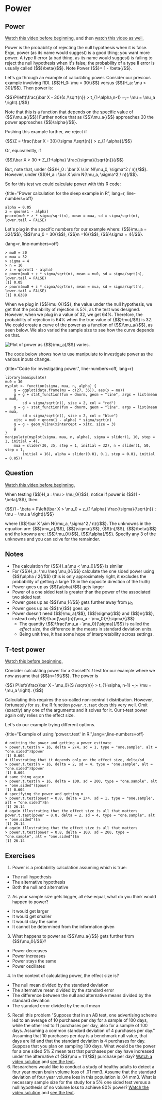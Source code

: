 # Power

## Power
[Watch this video before beginning.](http://youtu.be/-TsBOLiW4rQ?list=PLpl-gQkQivXiBmGyzLrUjzsblmQsLtkzJ)
and then
[watch this video as well.](http://youtu.be/GRS2b1aedmk?list=PLpl-gQkQivXiBmGyzLrUjzsblmQsLtkzJ)

Power is the probability of rejecting the null hypothesis when it is false.
Ergo, power (as its name would suggest) is a good thing; you want more power.
A type II error (a bad thing, as its name would suggest) is failing to reject
the null hypothesis when it's false; the probability of a type II error is
usually called {$$}\beta{/$$}. Note Power  {$$}= 1 - \beta{/$$}.

Let's go through an example of calculating power.
Consider our previous example involving RDI.
{$$}H_0: \mu = 30{/$$} versus {$$}H_a: \mu > 30{/$$}.
Then power is:

{$$}P\left(\frac{\bar X - 30}{s /\sqrt{n}} > t_{1-\alpha,n-1} ~;~ \mu = \mu_a \right).{/$$}

Note that this is a function that depends on the specific value of {$$}\mu_a{/$$}!
Further notice that as {$$}\mu_a{/$$} approaches 30 the power approaches {$$}\alpha{/$$}.


Pushing this example further, we reject if

{$$}Z = \frac{\bar X - 30}{\sigma /\sqrt{n}} > z_{1-\alpha}{/$$}

Or, equivalently, if

{$$}\bar X > 30 + Z_{1-\alpha} \frac{\sigma}{\sqrt{n}}{/$$}

But, note that, under {$$}H_0 : \bar X \sim N(\mu_0, \sigma^2 / n){/$$}.
However, under {$$}H_a : \bar X \sim N(\mu_a, \sigma^2 / n){/$$}.

So for this test we could calculate power with this R code:

{title="Power calculation for the sleep example in R", lang=r, line-numbers=off}
~~~
alpha = 0.05
z = qnorm(1 - alpha)
pnorm(mu0 + z * sigma/sqrt(n), mean = mua, sd = sigma/sqrt(n), lower.tail = FALSE)
~~~

Let's plug in the specific numbers for our example where:
{$$}\mu_a = 32{/$$}, {$$}\mu_0 = 30{/$$}, {$$}n =16{/$$}, {$$}\sigma = 4{/$$}.

{lang=r, line-numbers=off}
~~~
> mu0 = 30
> mua = 32
> sigma = 4
> n = 16
> z = qnorm(1 - alpha)
> pnorm(mu0 + z * sigma/sqrt(n), mean = mu0, sd = sigma/sqrt(n), lower.tail = FALSE)
[1] 0.05
> pnorm(mu0 + z * sigma/sqrt(n), mean = mua, sd = sigma/sqrt(n), lower.tail = FALSE)
[1] 0.6388
~~~

When we plug in {$$}\mu_0{/$$}, the value under the null hypothesis, we
get that the probability of rejection is 5%, as the test was designed. However,
when we plug in a value of 32, we get 64%. Therefore, the probability of
rejection is 64% when the true value of {$$}\mu{/$$} is 32. We could create
a curve of the power as a function of {$$}\mu_a{/$$}, as seen below.
We also varied the sample size to see how the curve depends on that.

![Plot of power as {$$}\mu_a{/$$} varies.](images/powerCurve.png)

The code below shows how to use manipulate to investigate power
as the various inputs change.

{title="Code for investigating power.", line-numbers=off, lang=r}
~~~
library(manipulate)
mu0 = 30
myplot <- function(sigma, mua, n, alpha) {
    g = ggplot(data.frame(mu = c(27, 36)), aes(x = mu))
    g = g + stat_function(fun = dnorm, geom = "line", args = list(mean = mu0,
        sd = sigma/sqrt(n)), size = 2, col = "red")
    g = g + stat_function(fun = dnorm, geom = "line", args = list(mean = mua,
        sd = sigma/sqrt(n)), size = 2, col = "blue")
    xitc = mu0 + qnorm(1 - alpha) * sigma/sqrt(n)
    g = g + geom_vline(xintercept = xitc, size = 3)
    g
}
manipulate(myplot(sigma, mua, n, alpha), sigma = slider(1, 10, step = 1, initial = 4),
    mua = slider(30, 35, step = 1, initial = 32), n = slider(1, 50, step = 1,
        initial = 16), alpha = slider(0.01, 0.1, step = 0.01, initial = 0.05))
~~~

## Question
[Watch this video before beginning.](http://youtu.be/3bWhP5MyuqI?list=PLpl-gQkQivXiBmGyzLrUjzsblmQsLtkzJ)

 When testing {$$}H_a : \mu > \mu_0{/$$}, notice if power is {$$}1 - \beta{/$$}, then

{$$}1 - \beta = P\left(\bar X > \mu_0 + z_{1-\alpha} \frac{\sigma}{\sqrt{n}} ; \mu = \mu_a \right){/$$}

where {$$}\bar X \sim N(\mu_a, \sigma^2 / n){/$$}. The
unknowns in the equation are: {$$}\mu_a{/$$}, {$$}\sigma{/$$}, {$$}n{/$$},
{$$}\beta{/$$} and the knowns are: {$$}\mu_0{/$$}, {$$}\alpha{/$$}.
Specify any 3 of the unknowns and you can solve for the remainder.

## Notes
- The calculation for {$$}H_a:\mu < \mu_0{/$$} is similar
- For {$$}H_a: \mu \neq \mu_0{/$$} calculate the one sided power using
  {$$}\alpha / 2{/$$} (this is only approximately right, it excludes the probability of
  getting a large TS in the opposite direction of the truth)
- Power goes up as {$$}\alpha{/$$} gets larger
- Power of a one sided test is greater than the power of the
  associated two sided test
- Power goes up as {$$}\mu_1{/$$} gets further away from $\mu_0$
- Power goes up as {$$}n{/$$} goes up
- Power doesn't need {$$}\mu_a{/$$}, {$$}\sigma{/$$} and {$$}n{/$$}, instead only {$$}\frac{\sqrt{n}(\mu_a - \mu_0)}{\sigma}{/$$}
  - The quantity {$$}\frac{\mu_a - \mu_0}{\sigma}{/$$} is called the *effect size*, the difference in the means in standard deviation units.
  - Being unit free, it has some hope of interpretability across settings.

## T-test power
[Watch this before beginning.](http://youtu.be/1DiwutNpt5Y?list=PLpl-gQkQivXiBmGyzLrUjzsblmQsLtkzJ)

Consider calculating power for a Gossett's *t* test for our example where
we now assume that {$$}n=16{/$$}. The power is

{$$}
P\left(\frac{\bar X - \mu_0}{S /\sqrt{n}} > t_{1-\alpha, n-1} ~;~ \mu = \mu_a \right).
{/$$}

Calculating this requires the so-called non-central t distribution.
However, fortunately for us, the R function `power.t.test` does this very well.
Omit (exactly) any one of the arguments and it solves for it. Our t-test
power again only relies on the effect size.

Let's do our example trying different options.

{title="Example of using 'power.t.test' in R.",lang=r,line-numbers=off}
~~~
# omitting the power and getting a power estimate
> power.t.test(n = 16, delta = 2/4, sd = 1, type = "one.sample", alt = "one.sided")$power
[1] 0.604
# illustrating that it depends only on the effect size, delta/sd
> power.t.test(n = 16, delta = 2, sd = 4, type = "one.sample", alt = "one.sided")$power
[1] 0.604
# same thing again
> power.t.test(n = 16, delta = 100, sd = 200, type = "one.sample", alt = "one.sided")$power
[1] 0.604
# specifying the power and getting n
> power.t.test(power = 0.8, delta = 2/4, sd = 1, type = "one.sample", alt = "one.sided")$n
[1] 26.14
# again illustrating that the effect size is all that matters
power.t.test(power = 0.8, delta = 2, sd = 4, type = "one.sample", alt = "one.sided")$n
[1] 26.14
# again illustrating that the effect size is all that matters
> power.t.test(power = 0.8, delta = 100, sd = 200, type = "one.sample", alt = "one.sided")$n
[1] 26.14
~~~

## Exercises

1. Power is a probability calculation assuming which is true:
  - The null hypothesis
  - The alternative hypothesis
  - Both the null and alternative
2. As your sample size gets bigger, all else equal, what do you think would happen to power?
  - It would get larger
  - It would get smaller
  - It would stay the same
  - It cannot be determined from the information given
3. What happens to power as {$$}\mu_a{/$$} gets further from {$$}\mu_0{/$$}?
  - Power decreases
  - Power increases
  - Power stays the same
  - Power oscillates
4. In the context of calculating power, the effect size is?
  - The null mean divided by the standard deviation
  - The alternative mean divided by the standard error
  - The difference between the null and alternative means divided by the standard deviation
  - The standard error divided by the null mean
5. Recall this problem "Suppose that in an AB test, one advertising scheme led to an average of 10 purchases per day for a sample of 100 days, while the other led to 11 purchases per day, also for a sample of 100 days.
Assuming a common standard deviation of 4 purchases per day." Assuming that 10 purchases per day is a benchmark null value,
that days are iid and that the standard deviation is 4 purchases for day. Suppose that you
plan on sampling 100 days. What would be the power for a one sided 5%
Z mean test that purchases per day
have increased under the alternative of {$$}\mu = 11{/$$} purchase per day? [Watch a video
solution](https://www.youtube.com/watch?v=RiS6EFnPYY8&index=34&list=PLpl-gQkQivXhHOcVeU3bSJg78zaDYbP9L) and [see the text](http://bcaffo.github.io/courses/06_StatisticalInference/homework/hw4.html#10).
6. Researchers would like to conduct a study of healthy adults to detect a four year mean brain volume loss of .01 mm3. Assume that the standard deviation of four year volume loss in this population is .04 mm3.  What is necessary sample size for the study for a 5% one sided test versus a null hypothesis of no volume loss to achieve 80% power? [Watch the video solution](https://www.youtube.com/watch?v=lrXyJrtatzk&index=35&list=PLpl-gQkQivXhHOcVeU3bSJg78zaDYbP9L)
and [see the text](http://bcaffo.github.io/courses/06_StatisticalInference/homework/hw4.html#11).
